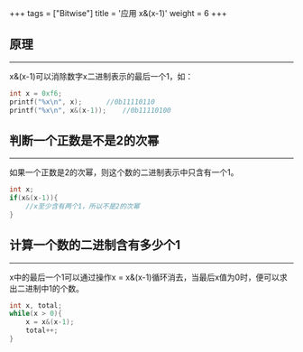 +++
tags = ["Bitwise"]
title = '应用  x&(x-1)'
weight = 6
+++

## 原理
---
x&(x-1)可以消除数字x二进制表示的最后一个1，如：

```c
int x = 0xf6;
printf("%x\n", x);		//0b11110110 
printf("%x\n", x&(x-1));	//0b11110100
```

## 判断一个正数是不是2的次幂
---

如果一个正数是2的次幂，则这个数的二进制表示中只含有一个1。

```c
int x;
if(x&(x-1)){
	//x至少含有两个1，所以不是2的次幂
} 
```

## 计算一个数的二进制含有多少个1
---

x中的最后一个1可以通过操作x = x&(x-1)循环消去，当最后x值为0时，便可以求出二进制中1的个数。
```c
int x, total;
while(x > 0){ 
	x = x&(x-1);
    total++;
}
```
